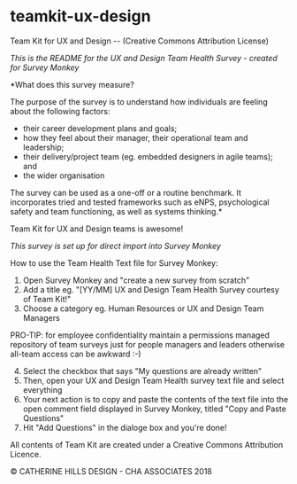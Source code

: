 # teamkit-ux-design
Team Kit for UX and Design -- (Creative Commons Attribution License)

*This is the README for the UX and Design Team Health Survey - created for Survey Monkey*

*What does this survey measure? 

The purpose of the survey is to understand how individuals are feeling about the following factors: 
- their career development plans and goals;
- how they feel about their manager, their operational team and leadership;
- their delivery/project team (eg. embedded designers in agile teams); and 
- the wider organisation

The survey can be used as a one-off or a routine benchmark. 
It incorporates tried and tested frameworks such as eNPS, psychological safety and team functioning, as well as systems thinking.*

Team Kit for UX and Design teams is awesome!

*This survey is set up for direct import into Survey Monkey*

How to use the Team Health Text file for Survey Monkey:
1)  Open Survey Monkey and "create a new survey from scratch"
2)  Add a title eg. "[YY/MM] UX and Design Team Health Survey courtesy of Team Kit!"
3)  Choose a category eg. Human Resources or UX and Design Team Managers 
    
PRO-TIP: for employee confidentiality maintain a permissions managed repository of team surveys just for people managers       and leaders otherwise all-team access can be awkward :-)

4)  Select the checkbox that says "My questions are already written"
5)  Then, open your UX and Design Team Health survey text file and select everything
6)  Your next action is to copy and paste the contents of the text file into the open comment field displayed in Survey           Monkey, titled "Copy and Paste Questions" 
7)  Hit "Add Questions" in the dialoge box and you're done!


All contents of Team Kit are created under a Creative Commons Attribution Licence.

© CATHERINE HILLS DESIGN - CHA ASSOCIATES 2018
